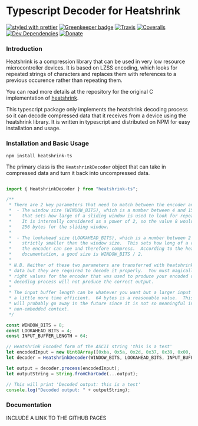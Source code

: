# Typescript Decoder for Heatshrink

[![styled with prettier](https://img.shields.io/badge/styled_with-prettier-ff69b4.svg)](https://github.com/prettier/prettier)
[![Greenkeeper badge](https://badges.greenkeeper.io/alexjoverm/typescript-library-starter.svg)](https://greenkeeper.io/)
[![Travis](https://img.shields.io/travis/alexjoverm/typescript-library-starter.svg)](https://travis-ci.org/alexjoverm/typescript-library-starter)
[![Coveralls](https://img.shields.io/coveralls/alexjoverm/typescript-library-starter.svg)](https://coveralls.io/github/alexjoverm/typescript-library-starter)
[![Dev Dependencies](https://david-dm.org/alexjoverm/typescript-library-starter/dev-status.svg)](https://david-dm.org/alexjoverm/typescript-library-starter?type=dev)
[![Donate](https://img.shields.io/badge/donate-paypal-blue.svg)](https://paypal.me/AJoverMorales)

### Introduction

Heatshrink is a compression library that can be used in very low resource microcontroller devices.  It is based on LZSS encoding, which 
looks for repeated strings of characters and replaces them with references to a previous occurence rather than repeating them.

You can read more details at the repository for the original C implementation of [heatshrink](https://github.com/atomicobject/heatshrink/).

This typescript package only implements the heatshrink decoding process so it can decode compressed data that it receives from
a device using the heatshrink library.  It is written in typescript and distributed on NPM for easy installation and usage.

### Installation and Basic Usage

```
npm install heatshrink-ts
```

The primary class is the `HeatshrinkDecoder` object that can take in compressed data and turn it back into uncompressed data.

```typescript

import { HeatshrinkDecoder } from "heatshrink-ts";

/**
 * There are 2 key parameters that need to match between the encoder and decoder:
 *  - The window size (WINDOW_BITS), which is a number between 4 and 15, inclusive
 *    that sets how large of a sliding window is used to look for repeated strings.
 *    It is internally considered as a power of 2, so the value 8 would be 2**8 or
 *    256 bytes for the sliding window.
 * 
 *  - The lookahead size (LOOKAHEAD_BITS), which is a number between 2 and 15, always
 *    strictly smaller than the window size.  This sets how long of a repeated pattern
 *    the encoder can see and therefore compress.  According to the heatshrink
 *    documentation, a good size is WINDOW_BITS / 2.
 *  
 * N.B. Neither of these two parameters are transferred with heatshrink compressed
 * data but they are required to decode it properly.  You must magically know the
 * right values for the encoder that was used to produce your encoded data or the
 * decoding process will not produce the correct output.
 * 
 * The input buffer length can be whatever you want but a larger input buffer is
 * a little more time efficient.  64 bytes is a reasonable value.  This parameter
 * will probably go away in the future since it is not so meaningful in a
 * non-embedded context.
 */

const WINDOW_BITS = 8;
const LOOKAHEAD_BITS = 4;
const INPUT_BUFFER_LENGTH = 64;

// Heatshrink Encoded form of the ASCII string 'this is a test'
let encodedInput = new Uint8Array([0xba, 0x5a, 0x2d, 0x37, 0x39, 0x00, 0x08, 0xac, 0x32, 0x0b, 0xa5, 0x96, 0xe7, 0x74]);
let decoder = HeatshrinkDecoder(WINDOW_BITS, LOOKAHEAD_BITS, INPUT_BUFFER_LENGTH);

let output = decoder.process(encodedInput);
let outputString = String.fromCharCode(...output);

// This will print 'Decoded output: this is a test'
console.log("Decoded output: " + outputString);
```

### Documentation

INCLUDE A LINK TO THE GITHUB PAGES


